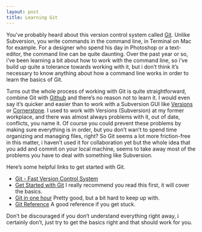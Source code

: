```yaml
---
layout: post
title: Learning Git
---
```


You’ve probably heard about this version control system called
[Git](http://git-scm.com/). Unlike Subversion, you write commands in the
command line, in Terminal on Mac for example. For a designer who spend
his day in Photoshop or a text-editor, the command line can be quite
daunting. Over the past year or so, i’ve been learning a bit about how
to work with the command line, so i’ve build up quite a tolerance
towards working with it, but i don’t think it’s necessary to know
anything about how a command line works in order to learn the basics of
Git.

Turns out the whole process of working with Git is quite
straightforward, combine Git with [Github](https://github.com/) and
there’s no reason not to learn it. I would even say it’s quicker and
easier than to work with a Subversion GUI like
[Versions](http://versionsapp.com/) or
[Cornerstone](http://www.zennaware.com/cornerstone/index.php). I used to
work with Versions (Subversion) at my former workplace, and there was
almost always problems with it, out of date, conflicts, you name it. Of
course you could prevent these problems by making sure everything is in
order, but you don’t wan’t to spend time organizing and managing files,
right? So Git seems a lot more friction-free in this matter, i haven’t
used it for collaboration yet but the whole idea that you add and commit
on your local machine, seems to take away most of the problems you have
to deal with something like Subversion.

Here’s some helpful links to get started with Git.

-   [Git - Fast Version Control System](http://git-scm.com/)
-   [Get Started with
    Git](http://www.alistapart.com/articles/get-started-with-git/) I
    really recommend you read this first, it will cover the basics.
-   [Git in one hour](http://video.linuxfoundation.org/video/1516)
    Pretty good, but a bit hard to keep up with.
-   [Git Reference](http://gitref.org/) A good reference if you get
    stuck.

Don’t be discouraged if you don’t understand everything right away, i
certainly don’t, just try to get the basics right and that should work
for you.

